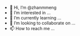 - 👋 Hi, I’m @zhanmmeng
- 👀 I’m interested in ...
- 🌱 I’m currently learning ...
- 💞️ I’m looking to collaborate on ...
- 📫 How to reach me ...

<!---
zhanmmeng/zhanmmeng is a ✨ special ✨ repository because its `README.md` (this file) appears on your GitHub profile.
You can click the Preview link to take a look at your changes.
--->
